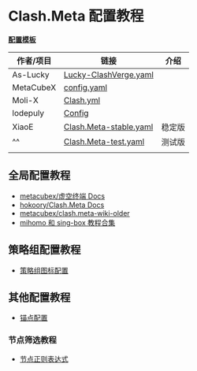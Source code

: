 # Clash.Meta 配置教程

[**配置模板**](https://github.com/LaolunsiG/XiaoE_PCR/tree/main/Config_File/Clash.Meta/Config)

| 作者/项目     | 链接                                                                                                                                      | 介绍  |
| --------- | --------------------------------------------------------------------------------------------------------------------------------------- | --- |
| As-Lucky  | [Lucky-ClashVerge.yaml](https://raw.githubusercontent.com/As-Lucky/Lucky/main/Lucky-ClashVerge.yaml)                                    |     |
| MetaCubeX | [config.yaml](https://github.com/MetaCubeX/mihomo/blob/Meta/docs/config.yaml)                                                           |     |
| Moli-X    | [Clash.yml](https://github.com/Moli-X/Resources/raw/main/Clash/Clash.yml)                                                               |     |
| lodepuly  | [Config](https://gitlab.com/lodepuly/vpn_tool/-/tree/master/Tool/Clash/Config)                                                          |     |
| XiaoE     | [Clash.Meta-stable.yaml](https://raw.githubusercontent.com/LaolunsiG/PCR/refs/heads/main/Config_File/Clash.Meta/Clash.Meta-stable.yaml) | 稳定版 |
| ^^        | [Clash.Meta-test.yaml](https://raw.githubusercontent.com/LaolunsiG/PCR/refs/heads/main/Config_File/Clash.Meta/Clash.Meta-test.yaml)     | 测试版 |
|           |                                                                                                                                         |     |

## 全局配置教程
- [metacubex/虚空终端 Docs](https://wiki.metacubex.one/)
- [hokoory/Clash.Meta Docs](https://hokoory.github.io/clash-mate-doc/)
- [metacubex/clash.meta-wiki-older](https://clash-meta.gitbook.io/clash.meta-wiki-older)
- [mihomo 和 sing-box 教程合集](https://proxy-tutorials.dustinwin.top/)

## 策略组配置教程
- [策略组图标配置](https://github.com/LaolunsiG/PCR/blob/main/Agency_Wiki/%E4%BB%A3%E7%90%86%E5%B7%A5%E5%85%B7%E9%85%8D%E7%BD%AE%E6%95%99%E7%A8%8B/Clash.Meta%20%E9%85%8D%E7%BD%AE%E6%95%99%E7%A8%8B/%E4%BB%A3%E7%90%86%E7%BB%84%E5%9B%BE%E6%A0%87%E9%85%8D%E7%BD%AE.md)

## 其他配置教程
- [锚点配置](https://github.com/LaolunsiG/PCR/blob/main/Agency_Wiki/%E4%BB%A3%E7%90%86%E5%B7%A5%E5%85%B7%E9%85%8D%E7%BD%AE%E6%95%99%E7%A8%8B/Clash.Meta%20%E9%85%8D%E7%BD%AE%E6%95%99%E7%A8%8B/%E9%94%9A%E7%82%B9%E9%85%8D%E7%BD%AE.md)

### 节点筛选教程
- [节点正则表达式](https://github.com/LaolunsiG/PCR/blob/main/Agency_Wiki/%E8%8A%82%E7%82%B9%E7%9A%84%E6%AD%A3%E5%88%99%E8%A1%A8%E8%BE%BE%E5%BC%8F.md)